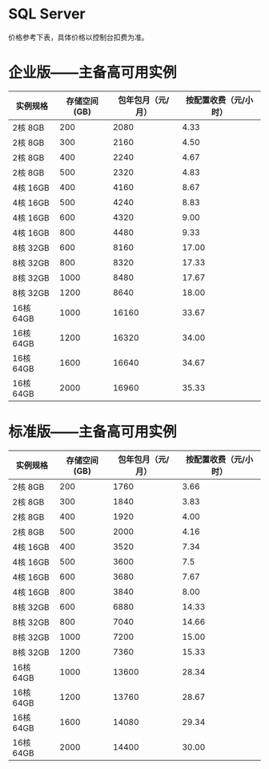 # SQL Server
价格参考下表，具体价格以控制台扣费为准。

# 企业版——主备高可用实例
|实例规格|存储空间(GB)|包年包月（元/月）|按配置收费（元/小时）|
|---|---|---|---|
|2核 8GB|200|2080|4.33|
|2核 8GB|300|2160|4.50|
|2核 8GB|400|2240|4.67|
|2核 8GB|500|2320|4.83|
|4核 16GB|400|4160|8.67|
|4核 16GB|500|4240|8.83|
|4核 16GB|600|4320|9.00|
|4核 16GB|800|4480|9.33|
|8核 32GB|600|8160|17.00|
|8核 32GB|800|8320|17.33|
|8核 32GB|1000|8480|17.67|
|8核 32GB|1200|8640|18.00|
|16核 64GB|1000|16160|33.67|
|16核 64GB|1200|16320|34.00|
|16核 64GB|1600|16640|34.67|
|16核 64GB|2000|16960|35.33|

# 标准版——主备高可用实例
|实例规格|存储空间(GB)|包年包月（元/月）|按配置收费（元/小时）|
|---|---|---|---|
|2核 8GB|200|1760|3.66|
|2核 8GB|300|1840|3.83|
|2核 8GB|400|1920|4.00|
|2核 8GB|500|2000|4.16|
|4核 16GB|400|3520|7.34|
|4核 16GB|500|3600|7.5|
|4核 16GB|600|3680|7.67|
|4核 16GB|800|3840|8.00|
|8核 32GB|600|6880|14.33|
|8核 32GB|800|7040|14.66|
|8核 32GB|1000|7200|15.00|
|8核 32GB|1200|7360|15.33|
|16核 64GB|1000|13600|28.34|
|16核 64GB|1200|13760|28.67|
|16核 64GB|1600|14080|29.34|
|16核 64GB|2000|14400|30.00|
